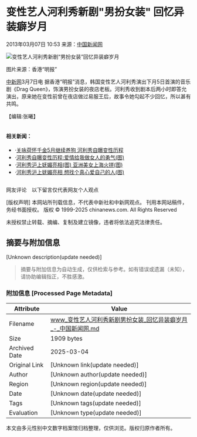 # 变性艺人河利秀新剧"男扮女装" 回忆异装癖岁月

2013年03月07日 10:53 来源：[中国新闻网](http://www.chinanews.com/) 

![变性艺人河利秀新剧“男扮女装”回忆异装癖岁月](http://www.chinaews.com/fileftp/2020/03/2020-03-11/U194P4T47D46410F977DT20200311083723.jpg)

图片来源：香港“明报”

[中新网](http://www.chinanews.com/)3月7日电 据香港“明报”消息，韩国变性艺人河利秀演出下月5日首演的音乐剧《Drag Queen》，饰演男扮女装的夜店老板。河利秀收到剧本后两小时即答允演出，原来她在变性前曾在夜店做过易服王后，故事令她勾起不少回忆，所以甚有共鸣。

【编辑:张曦】

![![](http://i3.chinanews.com/2011/news/images/1.png)](http://i3.chinanews.com/2011/news/images/1.png)

#### 相关新闻：

-   ·[关咏荷怀千金5月继续养狗 河利秀自曝变性历程](http://www.chinanews.com//news/2005/2005-09-26/8/631306.shtml)
-   ·[河利秀自曝变性历程:爱情给我做女人的勇气(图)](http://www.chinanews.com//news/2005/2005-09-26/8/631107.shtml)
-   ·[河利秀沪上妩媚亮相(图) 亚洲美女上海火拼(图)](http://www.chinanews.com//news/2005/2005-09-19/8/627772.shtml)
-   ·[河利秀沪上妩媚亮相 想找个真心爱自己的人(图)](http://www.chinanews.com//news/2005/2005-09-19/8/627585.shtml)

![![](http://i6.chinanews.com/2011/news/images/16.png)](http://i6.chinanews.com/2011/news/images/16.png)

网友评论　以下留言仅代表网友个人观点

[版权声明] 本网站所刊载信息，不代表中新社和中新网观点。 刊用本网站稿件，务经书面授权。 版权 © 1999-2025 chinanews.com. All Rights Reserved

未授权禁止转载、摘编、复制及建立镜像，违者将依法追究法律责任。
<!-- tcd_original_link https://www.chinanews.com/yl/2013/03-07/4623333.shtml -->


## 摘要与附加信息

<!-- tcd_abstract -->
[Unknown description(update needed)]
<!-- tcd_abstract_end -->

> 摘要与附加信息为自动生成，仅供检索与参考。如有错误或遗漏（未知），请协助编辑指正，不胜感激。

### 附加信息 [Processed Page Metadata]

| Attribute       | Value                                  |
|-----------------|----------------------------------------|
| Filename        | www_变性艺人河利秀新剧男扮女装_回忆异装癖岁月_-_中国新闻网.md                             |
| Size            | 1909 bytes                           |
| Archived Date   | 2025-03-04                             |
| Original Link   | [Unknown link(update needed)]                       |
| Author          | [Unknown author(update needed)]                               |
| Region          | [Unknown region(update needed)]                               |
| Date            | [Unknown date(update needed)]                                 |
| Tags            | [Unknown tags(update needed)]                                 |
| Evaluation            | [Unknown type(update needed)]                                 |
<!-- tcd_table_end -->

本文由多元性别中文数字档案馆归档整理，仅供浏览。版权归原作者所有。
